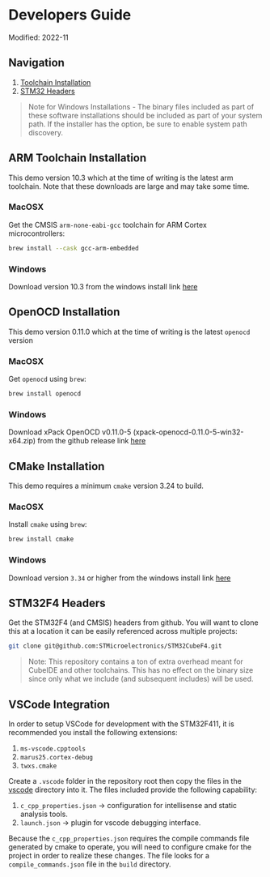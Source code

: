 # Developers Guide

Modified: 2022-11

## Navigation
1. [Toolchain Installation](#toolchain-installation)
2. [STM32 Headers](#stm32-headers)

> Note for Windows Installations - The binary files included as part of these software installations should be included as part of your system path. If the installer has the option, be sure to enable system path discovery.

## ARM Toolchain Installation
This demo version 10.3 which at the time of writing is the latest arm toolchain. Note that these downloads are large and may take some time.
### MacOSX
Get the CMSIS `arm-none-eabi-gcc` toolchain for ARM Cortex microcontrollers:
```bash
brew install --cask gcc-arm-embedded
```
### Windows
Download version 10.3 from the windows install link [here](https://developer.arm.com/downloads/-/gnu-rm)

## OpenOCD Installation
This demo version 0.11.0 which at the time of writing is the latest `openocd` version
### MacOSX
Get `openocd` using `brew`:
```bash
brew install openocd
```
### Windows
Download xPack OpenOCD v0.11.0-5 (xpack-openocd-0.11.0-5-win32-x64.zip) from the github release link [here](https://github.com/xpack-dev-tools/openocd-xpack/releases)

## CMake Installation
This demo requires a minimum `cmake` version 3.24 to build.
### MacOSX
Install `cmake` using `brew`:
```bash
brew install cmake
```
### Windows
Download version `3.34` or higher from the windows install link [here](https://cmake.org/download/)

## STM32F4 Headers
Get the STM32F4 (and CMSIS) headers from github. You will want to clone this at a location it can be easily referenced across multiple projects:
```bash
git clone git@github.com:STMicroelectronics/STM32CubeF4.git
```
> Note: This repository contains a ton of extra overhead meant for CubeIDE and other toolchains. This has no effect on the binary size since only what we include (and subsequent includes) will be used.

## VSCode Integration
In order to setup VSCode for development with the STM32F411, it is recommended you install the following extensions:
1. `ms-vscode.cpptools`
2. `marus25.cortex-debug`
3. `twxs.cmake`

Create a `.vscode` folder in the repository root then copy the files in the [vscode](vscode) directory into it. The files included provide the following capability:
1. `c_cpp_properties.json` -> configuration for intellisense and static analysis tools.
2. `launch.json` -> plugin for vscode debugging interface.

Because the `c_cpp_properties.json` requires the compile commands file generated by cmake to operate, you will need to configure cmake for the project in order to realize these changes. The file looks for a `compile_commands.json` file in the `build` directory.